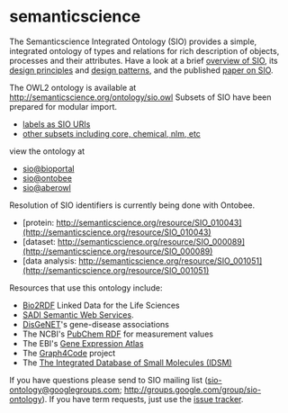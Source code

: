 # semanticscience
The Semanticscience Integrated Ontology (SIO) provides a simple, integrated ontology of types and relations for rich description of objects, processes and their attributes. Have a look at a brief [overview of SIO](https://github.com/micheldumontier/semanticscience/wiki/SIO-Overview), its [design principles](https://github.com/micheldumontier/semanticscience/wiki/Ontology-Design-Principles) and [design patterns](https://github.com/micheldumontier/semanticscience/wiki/Design-Patterns), and the published [paper on SIO](http://www.jbiomedsem.com/content/5/1/14).  

The OWL2 ontology is available at http://semanticscience.org/ontology/sio.owl 
Subsets of SIO have been prepared for modular import. 
* [labels as SIO URIs](https://github.com/micheldumontier/semanticscience/tree/master/ontology/sio/release/sio-subset-labels.owl)
* [other subsets including core, chemical, nlm, etc](https://github.com/micheldumontier/semanticscience/tree/master/ontology/sio/release/)

view the ontology at 
* [sio@bioportal](http://bioportal.bioontology.org/ontologies/SIO)
* [sio@ontobee](https://ontobee.org/ontology/SIO) 
* [sio@aberowl](http://aber-owl.net/ontology/SIO)

Resolution of SIO identifiers is currently being done with Ontobee. 
* [protein: http://semanticscience.org/resource/SIO_010043](http://semanticscience.org/resource/SIO_010043)
* [dataset: http://semanticscience.org/resource/SIO_000089](http://semanticscience.org/resource/SIO_000089)
* [data analysis: http://semanticscience.org/resource/SIO_001051](http://semanticscience.org/resource/SIO_001051)

Resources that use this ontology include:
* [Bio2RDF](http://bio2rdf.org/) Linked Data for the Life Sciences 
* [SADI Semantic Web Services](http://sadiframework.org). 
* [DisGeNET](http://rdf.imim.es/DisGeNET.html)'s gene-disease associations 
* The NCBI's [PubChem RDF](http://pubchem.ncbi.nlm.nih.gov/rdf/) for measurement values 
* The EBI's [Gene Expression Atlas](http://www.ebi.ac.uk/rdf/documentation/atlas) 
* The [Graph4Code](https://wala.github.io/graph4code/) project
* The [The Integrated Database of Small Molecules (IDSM)](https://academic.oup.com/bioinformatics/advance-article/doi/10.1093/bioinformatics/btae174/7638802)

If you have questions please send to SIO mailing list (sio-ontology@googlegroups.com; http://groups.google.com/group/sio-ontology). If you have term requests, just use the [issue tracker](https://github.com/micheldumontier/semanticscience/issues).
